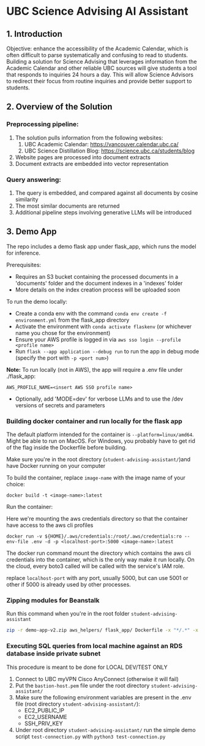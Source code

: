 # UBC Science Advising AI Assistant

## 1. Introduction
Objective: enhance the accessibility of the Academic Calendar, which is often difficult to parse systematically and confusing to read to students. Building a solution for Science Advising that leverages information from the Academic Calendar and other reliable UBC sources will give students a tool that responds to inquiries 24 hours a day. This will allow Science Advisors to redirect their focus from routine inquiries and provide better support to students. 

## 2. Overview of the Solution

### Preprocessing pipeline:

1. The solution pulls information from the following websites:
    1. UBC Academic Calendar: https://vancouver.calendar.ubc.ca/
    2. UBC Science Distillation Blog: https://science.ubc.ca/students/blog
2. Website pages are processed into document extracts
3. Document extracts are embedded into vector representation

### Query answering:

1. The query is embedded, and compared against all documents by cosine similarity
2. The most similar documents are returned
3. Additional pipeline steps involving generative LLMs will be introduced

## 3. Demo App

The repo includes a demo flask app under flask_app, which runs the model for inference.

Prerequisites:

- Requires an S3 bucket containing the processed documents in a 'documents' folder and the document indexes in a 'indexes' folder
- More details on the index creation process will be uploaded soon

To run the demo locally:
- Create a conda env with the command `conda env create -f environment.yml` from the flask_app directory
- Activate the environment with `conda activate flaskenv` (or whichever name you chose for the environment)
- Ensure your AWS profile is logged in via `aws sso login --profile <profile name>`
- Run `flask --app application --debug run` to run the app in debug mode (specify the port with `-p <port num>`)

**Note:** To run locally (not in AWS), the app will require a .env file under ./flask_app:
```
AWS_PROFILE_NAME=<insert AWS SSO profile name>
```

- Optionally, add 'MODE=dev' for verbose LLMs and to use the /dev versions of secrets and parameters

### Building docker container and run locally for the flask app

The default platform intended for the container is `--platform=linux/amd64`. Might be able to run on MacOS. For Windows,
you probably have to get rid of the flag inside the Dockerfile before building.

Make sure you're in the root directory (`student-advising-assistant/`)and have Docker running on your computer

To build the container, replace `image-name` with the image name of your choice:

```docker
docker build -t <image-name>:latest
```

Run the container: 

Here we're mounting the aws credentials directory so that the container have access to the aws cli profiles

```docker
docker run -v ${HOME}/.aws/credentials:/root/.aws/credentials:ro --env-file .env -d -p <localhost-port>:5000 <image-name>:latest
```

The docker run command mount the directory which contains the aws cli credentials into the container, which is the only way make it run locally. On the cloud, every boto3 called will be called with the service's IAM role.

replace `localhost-port` with any port, usually 5000, but can use 5001 or other if 5000 is already used by other processes.

### Zipping modules for Beanstalk

Run this command when you're in the root folder `student-advising-assistant`

```bash
zip -r demo-app-v2.zip aws_helpers/ flask_app/ Dockerfile -x "*/.*" -x ".*"
```

### Executing SQL queries from local machine against an RDS database inside private subnet

This procedure is meant to be done for LOCAL DEV/TEST ONLY

1. Connect to UBC myVPN Cisco AnyConnect (otherwise it will fail)
2. Put the `bastion-host.pem` file under the root directory `student-advising-assistant/`
3. Make sure the following environment variables are present in the .env file (root directory `student-advising-assistant/`):
    - EC2_PUBLIC_IP
    - EC2_USERNAME
    - SSH_PRIV_KEY
4. Under root directory `student-advising-assistant/` run the simple demo script `test-connection.py` with `python3 test-connection.py`
